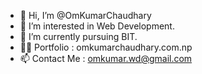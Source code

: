 - 👋 Hi, I’m @OmKumarChaudhary
- 👀 I’m interested in Web Development.
- 🌱 I’m currently pursuing BIT.
- 🤵🏻 Portfolio : omkumarchaudhary.com.np
- 📫 Contact Me : omkumar.wd@gmail.com

<!---
OmKumarr/OmKumarr is a ✨ special ✨ repository because its `README.md` (this file) appears on your GitHub profile.
You can click the Preview link to take a look at your changes.
--->
